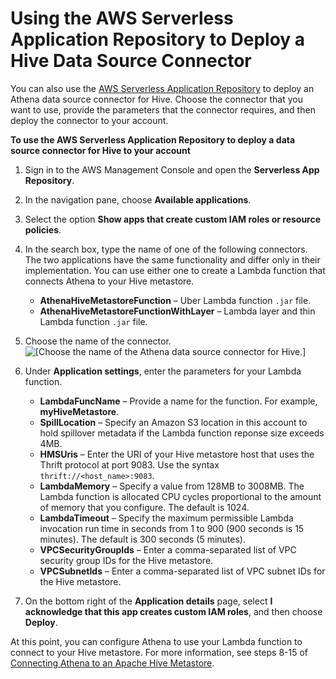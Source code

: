 # Using the AWS Serverless Application Repository to Deploy a Hive Data Source Connector<a name="connect-data-source-sar-hive"></a>

You can also use the [AWS Serverless Application Repository](https://aws.amazon.com/serverless/serverlessrepo/) to deploy an Athena data source connector for Hive\. Choose the connector that you want to use, provide the parameters that the connector requires, and then deploy the connector to your account\.

**To use the AWS Serverless Application Repository to deploy a data source connector for Hive to your account**

1. Sign in to the AWS Management Console and open the **Serverless App Repository**\.

1. In the navigation pane, choose **Available applications**\.

1. Select the option **Show apps that create custom IAM roles or resource policies**\.

1. In the search box, type the name of one of the following connectors\. The two applications have the same functionality and differ only in their implementation\. You can use either one to create a Lambda function that connects Athena to your Hive metastore\.
   + **AthenaHiveMetastoreFunction** – Uber Lambda function `.jar` file\.
   + **AthenaHiveMetastoreFunctionWithLayer** – Lambda layer and thin Lambda function `.jar` file\.

1. Choose the name of the connector\.   
![\[Choose the name of the Athena data source connector for Hive.\]](http://docs.aws.amazon.com/athena/latest/ug/images/connect-data-source-sar-hive-1.png)

1. Under **Application settings**, enter the parameters for your Lambda function\.
   + **LambdaFuncName** – Provide a name for the function\. For example, **myHiveMetastore**\.
   + **SpillLocation** – Specify an Amazon S3 location in this account to hold spillover metadata if the Lambda function reponse size exceeds 4MB\.
   + **HMSUris** – Enter the URI of your Hive metastore host that uses the Thrift protocol at port 9083\. Use the syntax `thrift://<host_name>:9083`\.
   + **LambdaMemory** – Specify a value from 128MB to 3008MB\. The Lambda function is allocated CPU cycles proportional to the amount of memory that you configure\. The default is 1024\.
   + **LambdaTimeout** – Specify the maximum permissible Lambda invocation run time in seconds from 1 to 900 \(900 seconds is 15 minutes\)\. The default is 300 seconds \(5 minutes\)\.
   + **VPCSecurityGroupIds** – Enter a comma\-separated list of VPC security group IDs for the Hive metastore\.
   + **VPCSubnetIds** – Enter a comma\-separated list of VPC subnet IDs for the Hive metastore\.

1. On the bottom right of the **Application details** page, select **I acknowledge that this app creates custom IAM roles**, and then choose **Deploy**\.

At this point, you can configure Athena to use your Lambda function to connect to your Hive metastore\. For more information, see steps 8\-15 of [Connecting Athena to an Apache Hive Metastore](connect-to-data-source-hive-connecting-athena-to-an-apache-hive-metastore.md)\.